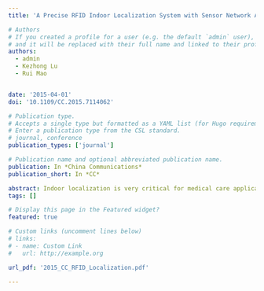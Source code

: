 ```yaml
---
title: 'A Precise RFID Indoor Localization System with Sensor Network Assistance'

# Authors
# If you created a profile for a user (e.g. the default `admin` user), write the username (folder name) here
# and it will be replaced with their full name and linked to their profile.
authors:
  - admin
  - Kezhong Lu
  - Rui Mao


date: '2015-04-01'
doi: '10.1109/CC.2015.7114062'

# Publication type.
# Accepts a single type but formatted as a YAML list (for Hugo requirements).
# Enter a publication type from the CSL standard.
# journal, conference
publication_types: ['journal']

# Publication name and optional abbreviated publication name.
publication: In *China Communications*
publication_short: In *CC*

abstract: Indoor localization is very critical for medical care applications, e.g., the patient localization or tracking inside the building of the hospital. Traditional Radio Frequency Identification (RFID) technologies are very popular in this area since their cost is very low. In such technologies, each tag acts as the transmitter and the Radio Signal Strength Indicator (RSSI) information is measured from the readers. However, RSSI information suffers severely from the mult i-path phenomenon. As a result, if in a very large area, the localization accuracy will be affected seriously. In order to solve this problem, we introduce Wireless Sensor Networks (WSNs) with only a few nodes, each of which acts as both transmitter and receiver. In such networks, the change of signal strength (referred as dynamic of RSSI) is leveraged to select a cluster of reference tags as candidates. Then the final target location is estimated by using the RSSI relationships between the target tag and candidate reference tags. Thus, the localization accuracy and scalability are able to be improved. We proposed two algorithms, SA-LANDMARC, and COCKTAIL. Experiments show that the localization accuracy of the two algorithms can reach 0.7m and 0.45m, respectively. Compared to most traditional Radio Frequency (RF)-based approaches, the localization accuracy is improved at least 50%.
tags: []

# Display this page in the Featured widget?
featured: true

# Custom links (uncomment lines below)
# links:
# - name: Custom Link
#   url: http://example.org

url_pdf: '2015_CC_RFID_Localization.pdf'

---
```

